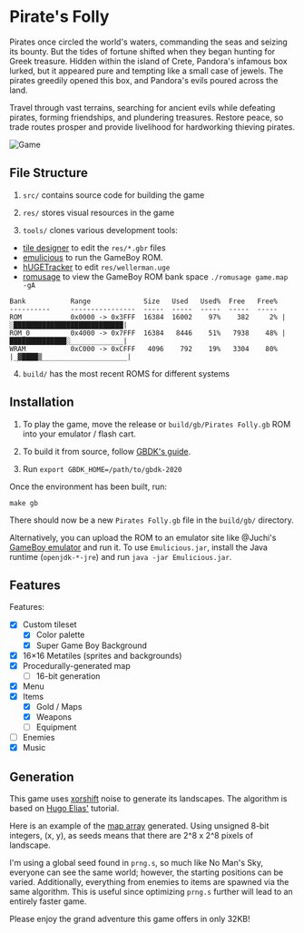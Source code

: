 # Pirate's Folly

Pirates once circled the world's waters, commanding the seas and seizing its bounty. But the tides of fortune shifted when they began hunting for Greek treasure. Hidden within the island of Crete, Pandora's infamous box lurked, but it appeared pure and tempting like a small case of jewels. The pirates greedily opened this box, and Pandora's evils poured across the land.

Travel through vast terrains, searching for ancient evils while defeating pirates, forming friendships, and plundering treasures. Restore peace, so trade routes prosper and provide livelihood for hardworking thieving pirates.

![Game](https://user-images.githubusercontent.com/25377399/171068749-1d08ecc7-fb5a-4da0-88fe-a23ad7738371.png)

## File Structure

1. `src/` contains source code for building the game

2. `res/` stores visual resources in the game

3. `tools/` clones various development tools:
  - [tile designer](https://github.com/gbdk-2020/GBTD_GBMB/releases/) to edit the `res/*.gbr` files
  - [emulicious](https://emulicious.net/) to run the GameBoy ROM.
  - [hUGETracker](https://nickfa.ro/index.php/HUGETracker) to edit `res/wellerman.uge`
  - [romusage](https://github.com/bbbbbr/romusage) to view the GameBoy ROM bank space `./romusage game.map -gA`

```shell
Bank           Range             Size   Used   Used%  Free   Free% 
----------     ----------------  -----  -----  -----  -----  -----
ROM            0x0000 -> 0x3FFF  16384  16002    97%    382     2% |░███████████████████████████|
ROM_0          0x4000 -> 0x7FFF  16384   8446    51%   7938    48% |██████████████░_____________|
WRAM           0xC000 -> 0xCFFF   4096    792    19%   3304    80% |_▓████▒_____________________|
```

4. `build/` has the most recent ROMS for different systems

## Installation

1. To play the game, move the release or `build/gb/Pirates Folly.gb` ROM into your emulator / flash cart.

2. To build it from source, follow [GBDK's guide](https://github.com/gbdk-2020/gbdk-2020#build-instructions).

3. Run `export GBDK_HOME=/path/to/gbdk-2020`

Once the environment has been built, run:

```shell
make gb
```

There should now be a new `Pirates Folly.gb` file in the `build/gb/` directory.

Alternatively, you can upload the ROM to an emulator site like @Juchi's [GameBoy emulator](https://juchi.github.io/gameboy.js/) and run it. To use `Emulicious.jar`, install the Java runtime (`openjdk-*-jre`) and run `java -jar Emulicious.jar`.

## Features

Features:

- [x] Custom tileset
  - [x] Color palette
  - [x] Super Game Boy Background
- [x] 16×16 Metatiles (sprites and backgrounds)
- [x] Procedurally-generated map
  - [ ] 16-bit generation
- [x] Menu
- [x] Items
  - [x] Gold / Maps
  - [x] Weapons
  - [ ] Equipment
- [ ] Enemies
- [x] Music

## Generation

This game uses [xorshift](https://wikipedia.org/wiki/Xorshift) noise to generate its landscapes. The algorithm is based on [Hugo Elias'](https://web.archive.org/web/20160303203643/http://freespace.virgin.net/hugo.elias/models/m_perlin.htm) tutorial.

Here is an example of the [map array](https://github.com/splch/pirates-folly/blob/master/tools/noise.ipynb) generated. Using unsigned 8-bit integers, (x, y), as seeds means that there are 2^8 x 2^8 pixels of landscape.

I'm using a global seed found in `prng.s`, so much like No Man's Sky, everyone can see the same world; however, the starting positions can be varied. Additionally, everything from enemies to items are spawned via the same algorithm. This is useful since optimizing `prng.s` further will lead to an entirely faster game.

Please enjoy the grand adventure this game offers in only 32KB!
